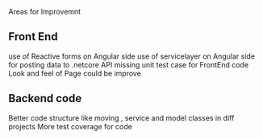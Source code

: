 Areas for Improvemnt

Front End
-------------

use of Reactive forms on Angular side
use of servicelayer on Angular side for posting data to .netcore API
missing unit test case for  FrontEnd code
Look and feel  of Page could be improve 

Backend code
---------------

Better code structure like moving , service and model classes in diff projects
More test coverage for code
